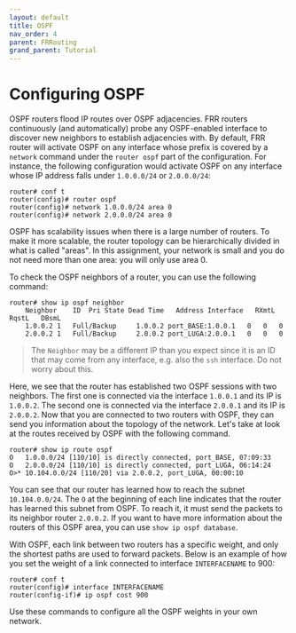 ```yaml
---
layout: default
title: OSPF
nav_order: 4
parent: FRRouting
grand_parent: Tutorial
---
```


# Configuring OSPF

OSPF routers flood IP routes over OSPF adjacencies. FRR routers continuously
(and automatically) probe any OSPF-enabled interface to discover new neighbors
to establish adjacencies with. By default, FRR router will activate OSPF on
any interface whose prefix is covered by a `network` command under the
`router ospf` part of the configuration. For instance, the following
configuration would activate OSPF on any interface whose IP address falls under
`1.0.0.0/24` or `2.0.0.0/24`:

```
router# conf t
router(config)# router ospf
router(config)# network 1.0.0.0/24 area 0
router(config)# network 2.0.0.0/24 area 0
```

OSPF has scalability issues when there is a large number of routers. To make it
more scalable, the router topology can be hierarchically divided in what is
called "areas". In this assignment, your network is small and you do not need
more than one area: you will only use area 0.

To check the OSPF neighbors of a router, you can use the following command:

```
router# show ip ospf neighbor
    Neighbor    ID  Pri State Dead Time   Address Interface   RXmtL   RqstL   DBsmL
    1.0.0.2 1   Full/Backup     1.0.0.2 port_BASE:1.0.0.1   0   0   0
    2.0.0.2 1   Full/Backup     2.0.0.2 port_LUGA:2.0.0.1   0   0   0
```

> The `Neighbor` may be a different IP than you expect since it is an ID that may come from
any interface, e.g. also the `ssh` interface. Do not worry about this.


Here, we see that the router has established two OSPF sessions with two
neighbors. The first one is connected via the interface `1.0.0.1` and its IP is
`1.0.0.2`. The second one is connected via the interface `2.0.0.1` and its IP is
`2.0.0.2`. Now that you are connected to two routers with OSPF, they can send you
information about the topology of the network. Let's take at look at the routes
received by OSPF with the following command.

```
router# show ip route ospf
O   1.0.0.0/24 [110/10] is directly connected, port_BASE, 07:09:33
O   2.0.0.0/24 [110/10] is directly connected, port_LUGA, 06:14:24
O>* 10.104.0.0/24 [110/20] via 2.0.0.2, port_LUGA, 00:00:10
```

You can see that our router has learned how to reach the subnet `10.104.0.0/24`.
The `O` at the beginning of each line indicates that the router has
learned this subnet from OSPF. To reach it, it must send the packets to its
neighbor router `2.0.0.2`. If you want to have more information about the routers
of this OSPF area, you can use `show ip ospf database`.

With OSPF, each link between two routers has a specific weight, and only the
shortest paths are used to forward packets. Below is an example of how you set
the weight of a link connected to interface `INTERFACENAME` to 900:

```
router# conf t
router(config)# interface INTERFACENAME
router(config-if)# ip ospf cost 900
```

Use these commands to configure all the OSPF weights in your own network.
